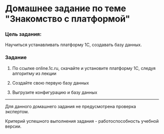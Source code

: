 # Домашнее задание по теме "Знакомство с платформой"


### Цель задания:
Научиться устанавливать платформу 1С, создавать базу данных.


### Задание

1. По ссылке online.1c.ru, скачайте и установите платформу 1С, следуя алгоритму из лекции

2. Создайте свою первую базу данных

3. Выгрузите конфигурацию и базу данных

----------

Для данного домашнего задания не предусмотрена проверка экспертом.

Критерий успешного выполнения задания - работоспособность учебной версии.



